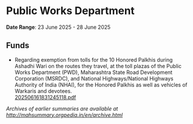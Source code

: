 # Public Works Department

**Date Range**: 23 June 2025 - 28 June 2025


## Funds
- Regarding exemption from tolls for the 10 Honored Palkhis during Ashadhi Wari on the routes they travel, at the toll plazas of the Public Works Department (PWD), Maharashtra State Road Development Corporation (MSRDC), and National Highways/National Highways Authority of India (NHAI), for the Honored Palkhis as well as vehicles of Warkaris and devotees.\
  [202506161831245118.pdf](https://gr.maharashtra.gov.in/Site/Upload/Government%20Resolutions/English/202506161831245118.pdf)


*Archives of earlier summaries are available at http://mahsummary.orgpedia.in/en/archive.html*